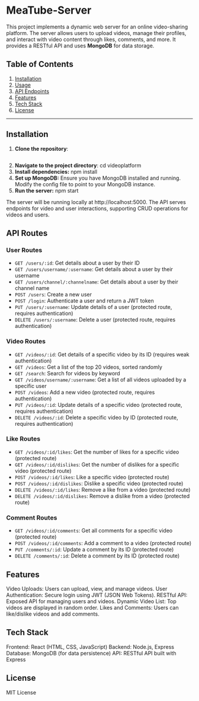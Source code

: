 # MeaTube-Server
This project implements a dynamic web server for an online video-sharing platform. The server allows users to upload videos, manage their profiles, and interact with video content through likes, comments, and more. It provides a RESTful API and uses **MongoDB** for data storage.

## Table of Contents

1. [Installation](#installation)
2. [Usage](#usage)
3. [API Endpoints](#api-endpoints)
4. [Features](#features)
5. [Tech Stack](#tech-stack)
6. [License](#license)

---

## Installation

1. **Clone the repository**:
   ```bash
2. **Navigate to the project directory**:
   cd videoplatform
3. **Install dependencies:**
   npm install
4. **Set up MongoDB:**
   Ensure you have MongoDB installed and running. Modify the config file to point to your MongoDB instance.
5. **Run the server:**
   npm start
   
The server will be running locally at http://localhost:5000. The API serves endpoints for video and user interactions, supporting CRUD operations for videos and users.

## API Routes

### User Routes
- `GET /users/:id`: Get details about a user by their ID
- `GET /users/username/:username`: Get details about a user by their username
- `GET /users/channel/:channelname`: Get details about a user by their channel name
- `POST /users`: Create a new user
- `POST /login`: Authenticate a user and return a JWT token
- `PUT /users/:username`: Update details of a user (protected route, requires authentication)
- `DELETE /users/:username`: Delete a user (protected route, requires authentication)

### Video Routes
- `GET /videos/:id`: Get details of a specific video by its ID (requires weak authentication)
- `GET /videos`: Get a list of the top 20 videos, sorted randomly
- `GET /search`: Search for videos by keyword
- `GET /videos/username/:username`: Get a list of all videos uploaded by a specific user
- `POST /videos`: Add a new video (protected route, requires authentication)
- `PUT /videos/:id`: Update details of a specific video (protected route, requires authentication)
- `DELETE /videos/:id`: Delete a specific video by ID (protected route, requires authentication)

### Like Routes
- `GET /videos/:id/likes`: Get the number of likes for a specific video (protected route)
- `GET /videos/:id/dislikes`: Get the number of dislikes for a specific video (protected route)
- `POST /videos/:id/likes`: Like a specific video (protected route)
- `POST /videos/:id/dislikes`: Dislike a specific video (protected route)
- `DELETE /videos/:id/likes`: Remove a like from a video (protected route)
- `DELETE /videos/:id/dislikes`: Remove a dislike from a video (protected route)

### Comment Routes
- `GET /videos/:id/comments`: Get all comments for a specific video (protected route)
- `POST /videos/:id/comments`: Add a comment to a video (protected route)
- `PUT /comments/:id`: Update a comment by its ID (protected route)
- `DELETE /comments/:id`: Delete a comment by its ID (protected route)

## Features
   Video Uploads: Users can upload, view, and manage videos.
   User Authentication: Secure login using JWT (JSON Web Tokens).
   RESTful API: Exposed API for managing users and videos.
   Dynamic Video List: Top videos are displayed in random order.
   Likes and Comments: Users can like/dislike videos and add comments.
   
## Tech Stack
   Frontend: React (HTML, CSS, JavaScript)
   Backend: Node.js, Express
   Database: MongoDB (for data persistence)
   API: RESTful API built with Express
   
## License
   MIT License
